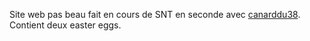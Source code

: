 Site web pas beau fait en cours de SNT en seconde avec [canarddu38](https://github.com/canarddu38).
Contient deux easter eggs. 
